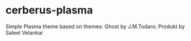 cerberus-plasma
===============

Simple Plasma theme based on themes: Ghost by J.M.Todaro; Produkt by Saleel Velankar
